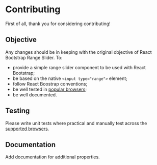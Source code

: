 # Contributing

First of all, thank you for considering contributing!

## Objective

Any changes should be in keeping with the original objective of React Bootstrap Range Slider. To:

 - provide a simple range slider component to be used with React Bootstrap;
 - be based on the native `<input type="range">` element;
 - follow React Boostrap conventions;
 - be well tested in [popular browsers](README.md#browser-compatibility);
 - be well documented.

## Testing

Please write unit tests where practical and manually test across the [supported browsers](README.md#browser-compatibility).

## Documentation

Add documentation for additional properties.
